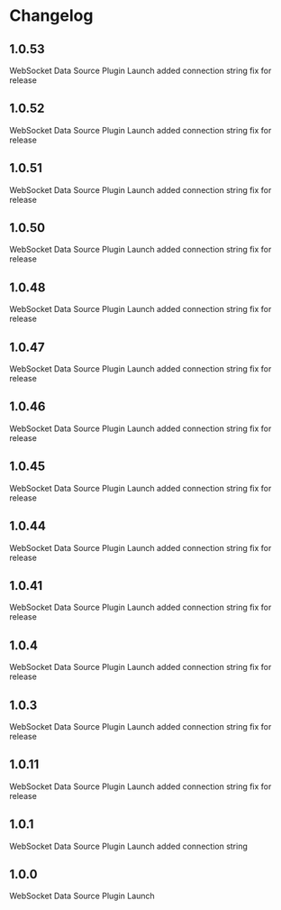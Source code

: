 # Changelog


## 1.0.53

WebSocket Data Source Plugin Launch added connection string fix for release 

## 1.0.52

WebSocket Data Source Plugin Launch added connection string fix for release 


## 1.0.51

WebSocket Data Source Plugin Launch added connection string fix for release 

## 1.0.50

WebSocket Data Source Plugin Launch added connection string fix for release 


## 1.0.48

WebSocket Data Source Plugin Launch added connection string fix for release 

## 1.0.47

WebSocket Data Source Plugin Launch added connection string fix for release 

## 1.0.46

WebSocket Data Source Plugin Launch added connection string fix for release 

## 1.0.45

WebSocket Data Source Plugin Launch added connection string fix for release 

## 1.0.44

WebSocket Data Source Plugin Launch added connection string fix for release 

## 1.0.41

WebSocket Data Source Plugin Launch added connection string fix for release

## 1.0.4

WebSocket Data Source Plugin Launch added connection string fix for release

## 1.0.3

WebSocket Data Source Plugin Launch added connection string fix for release

## 1.0.11

WebSocket Data Source Plugin Launch added connection string fix for release

## 1.0.1

WebSocket Data Source Plugin Launch added connection string

## 1.0.0

WebSocket Data Source Plugin Launch

